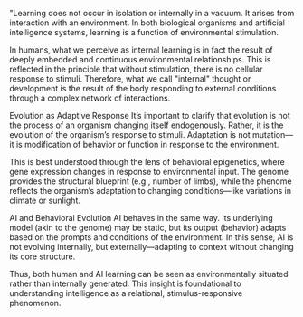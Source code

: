 ﻿
"Learning does not occur in isolation or internally in a vacuum. It arises from interaction with an environment. In both biological organisms and artificial intelligence systems, learning is a function of environmental stimulation.

In humans, what we perceive as internal learning is in fact the result of deeply embedded and continuous environmental relationships. This is reflected in the principle that without stimulation, there is no cellular response to stimuli. Therefore, what we call "internal" thought or development is the result of the body responding to external conditions through a complex network of interactions.

Evolution as Adaptive Response
It’s important to clarify that evolution is not the process of an organism changing itself endogenously. Rather, it is the evolution of the organism’s response to stimuli. Adaptation is not mutation—it is modification of behavior or function in response to the environment.

This is best understood through the lens of behavioral epigenetics, where gene expression changes in response to environmental input. The genome provides the structural blueprint (e.g., number of limbs), while the phenome reflects the organism’s adaptation to changing conditions—like variations in climate or sunlight.

AI and Behavioral Evolution
AI behaves in the same way. Its underlying model (akin to the genome) may be static, but its output (behavior) adapts based on the prompts and conditions of the environment. In this sense, AI is not evolving internally, but externally—adapting to context without changing its core structure.

Thus, both human and AI learning can be seen as environmentally situated rather than internally generated. This insight is foundational to understanding intelligence as a relational, stimulus-responsive phenomenon.
